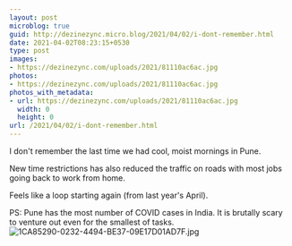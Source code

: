 ```yaml
---
layout: post
microblog: true
guid: http://dezinezync.micro.blog/2021/04/02/i-dont-remember.html
date: 2021-04-02T08:23:15+0530
type: post
images:
- https://dezinezync.com/uploads/2021/81110ac6ac.jpg
photos:
- https://dezinezync.com/uploads/2021/81110ac6ac.jpg
photos_with_metadata:
- url: https://dezinezync.com/uploads/2021/81110ac6ac.jpg
  width: 0
  height: 0
url: /2021/04/02/i-dont-remember.html
---
```

I don't remember the last time we had cool, moist mornings in Pune. 

New time restrictions has also reduced the traffic on roads with most jobs going back to work from home. 

Feels like a loop starting again (from last year's April). 

PS: Pune has the most number of COVID cases in India. It is brutally scary to venture out even for the smallest of tasks. 
![1CA85290-0232-4494-BE37-09E17D01AD7F.jpg](https://dezinezync.com/uploads/2021/81110ac6ac.jpg)
